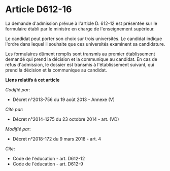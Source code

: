 # Article D612-16

La demande d'admission prévue à l'article D. 612-12 est présentée sur le formulaire établi par le ministre en charge de
l'enseignement supérieur.

Le candidat peut porter son choix sur trois universités. Le candidat indique l'ordre dans lequel il souhaite que ces
universités examinent sa candidature.

Les formulaires dûment remplis sont transmis au premier établissement demandé qui prend la décision et la communique au
candidat. En cas de refus d'admission, le dossier est transmis à l'établissement suivant, qui prend la décision et la
communique au candidat.

**Liens relatifs à cet article**

_Codifié par_:

  - Décret n°2013-756 du 19 août 2013 -  Annexe (V)

_Cité par_:

  - Décret n°2014-1275 du 23 octobre 2014 - art. (VD)

_Modifié par_:

  - Décret n°2018-172 du 9 mars 2018 - art. 4

_Cite_:

  - Code de l'éducation - art. D612-12
  - Code de l'éducation - art. D612-9
